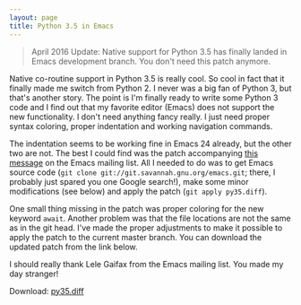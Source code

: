 ```yaml
---
layout: page
title: Python 3.5 in Emacs
---
```


> April 2016 Update: Native support for Python 3.5 has finally landed
> in Emacs development branch. You don't need this patch anymore.

Native co-routine support in Python 3.5 is really cool. So cool in
fact that it finally made me switch from Python 2. I never was a big
fan of Python 3, but that's another story. The point is I'm finally
ready to write some Python 3 code and I find out that my favorite
editor (Emacs) does not support the new functionality. I don't need
anything fancy really. I just need proper syntax coloring, proper
indentation and working navigation commands.

The indentation seems to be working fine in Emacs 24 already, but the
other two are not. The best I could find was the patch accompanying
[this message][1] on the Emacs mailing list. All I needed to do was to
get Emacs source code (`git clone
git://git.savannah.gnu.org/emacs.git`; there, I probably just spared
you one Google search!), make some minor modifications (see below) and
apply the patch (`git apply py35.diff`).

One small thing missing in the patch was proper coloring for the new
keyword `await`. Another problem was that the file locations are not
the same as in the git head. I've made the proper adjustments to make
it possible to apply the patch to the current master branch. You can
download the updated patch from the link below.

I should really thank Lele Gaifax from the Emacs mailing list. You
made my day stranger!

Download: [py35.diff][2]

 [1]: https://lists.gnu.org/archive/html/emacs-devel/2015-10/msg00558.html
 [2]: /public/extra/py35.diff
